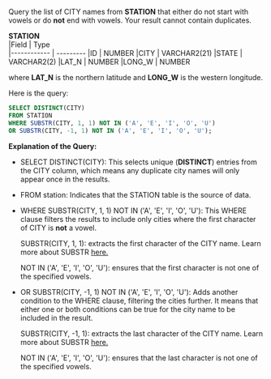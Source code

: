 Query the list of CITY names from __STATION__ that either do not start with vowels or do __not__ end with vowels. Your result cannot contain duplicates.

  __STATION__     
|Field        | Type                     
|------------ | ---------
|ID           | NUMBER
|CITY         | VARCHAR2(21)
|STATE        | VARCHAR2(2)
|LAT_N        | NUMBER
|LONG_W       | NUMBER

where __LAT_N__ is the northern latitude and __LONG_W__ is the western longitude.

Here is the query:
```SQL
SELECT DISTINCT(CITY)
FROM STATION 
WHERE SUBSTR(CITY, 1, 1) NOT IN ('A', 'E', 'I', 'O', 'U')
OR SUBSTR(CITY, -1, 1) NOT IN ('A', 'E', 'I', 'O', 'U');
```



**Explanation of the Query:**

- SELECT DISTINCT(CITY): This selects unique (__DISTINCT__) entries from the CITY column, which means any duplicate city names will only appear once in the results.

- FROM station: Indicates that the STATION table is the source of data.

- WHERE SUBSTR(CITY, 1, 1) NOT IN ('A', 'E', 'I', 'O', 'U'): This WHERE clause filters the results to include only cities where the first character of CITY is __not__ a vowel.

  SUBSTR(CITY, 1, 1): extracts the first character of the CITY name. Learn more about SUBSTR [here.](https://docs.oracle.com/en/database/oracle/oracle-database/21/sqlrf/SUBSTR.html)
   
  NOT IN ('A', 'E', 'I', 'O', 'U'): ensures that the first character is not one of the specified vowels.

- OR SUBSTR(CITY, -1, 1) NOT IN ('A', 'E', 'I', 'O', 'U'): Adds another condition to the WHERE clause, filtering the cities further. It means that either one or both conditions can be true for the city name to be included in the result.

  SUBSTR(CITY, -1, 1): extracts the last character of the CITY name. Learn more about SUBSTR [here.](https://docs.oracle.com/en/database/oracle/oracle-database/21/sqlrf/SUBSTR.html)
   
  NOT IN ('A', 'E', 'I', 'O', 'U'): ensures that the last character is not one of the specified vowels.
